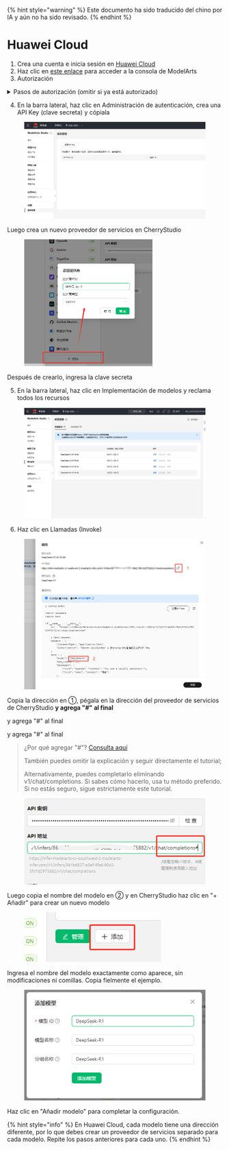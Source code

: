 
{% hint style="warning" %}
Este documento ha sido traducido del chino por IA y aún no ha sido revisado.
{% endhint %}

# Huawei Cloud

1. Crea una cuenta e inicia sesión en [Huawei Cloud](https://auth.huaweicloud.com/authui/login)
2. Haz clic en [este enlace](https://console.huaweicloud.com/modelarts/?region=cn-southwest-2#/model-studio/homepage) para acceder a la consola de ModelArts
3. Autorización

<details>

<summary>Pasos de autorización (omitir si ya está autorizado)</summary>

1. Después de ingresar al enlace del paso (2), sigue las indicaciones para llegar a la página de autorización (haz clic en IAM subusuario → añadir delegación → usuario común)

![](<../../.gitbook/assets/image (49).png>)

2. Después de crear, regresa al enlace del paso (2)
3. Aparecerá un mensaje de permisos insuficientes. Haz clic en "haz clic aquí" dentro del mensaje
4. Agrega autorizaciones existentes y confirma

![](<../../.gitbook/assets/image (50).png>)

&#x20;Nota: Este método es adecuado para principiantes. No requiere revisar demasiado contenido, solo sigue las indicaciones. Si puedes autorizar correctamente de otra manera, usa tu propio método.

</details>

4. En la barra lateral, haz clic en Administración de autenticación, crea una API Key (clave secreta) y cópiala

<figure><img src="../../.gitbook/assets/微信截图_20250214034650.png" alt=""><figcaption></figcaption></figure>

Luego crea un nuevo proveedor de servicios en CherryStudio

<figure><img src="../../.gitbook/assets/image (1) (2).png" alt="" width="300"><figcaption></figcaption></figure>

Después de crearlo, ingresa la clave secreta

5. En la barra lateral, haz clic en Implementación de modelos y reclama todos los recursos

<figure><img src="../../.gitbook/assets/微信截图_20250214034751.png" alt=""><figcaption></figcaption></figure>

6. Haz clic en Llamadas (Invoke)

<figure><img src="../../.gitbook/assets/image (1) (2) (1).png" alt=""><figcaption></figcaption></figure>

Copia la dirección en ①, pégala en la dirección del proveedor de servicios de CherryStudio **y agrega "#" al final**

y agrega "#" al final

y agrega "#" al final

> ¿Por qué agregar "#"? [Consulta aquí](https://docs.cherry-ai.com/cherrystudio/preview/settings/providers#api-di-zhi)
>
> También puedes omitir la explicación y seguir directamente el tutorial;
>
> Alternativamente, puedes completarlo eliminando v1/chat/completions. Si sabes cómo hacerlo, usa tu método preferido. Si no estás seguro, sigue estrictamente este tutorial.

<figure><img src="../../.gitbook/assets/image (2) (3).png" alt=""><figcaption></figcaption></figure>

Luego copia el nombre del modelo en ② y en CherryStudio haz clic en "+ Añadir" para crear un nuevo modelo

<figure><img src="../../.gitbook/assets/image (4) (3).png" alt=""><figcaption></figcaption></figure>

Ingresa el nombre del modelo exactamente como aparece, sin modificaciones ni comillas. Copia fielmente el ejemplo.

<figure><img src="../../.gitbook/assets/image (3) (3).png" alt=""><figcaption></figcaption></figure>

Haz clic en "Añadir modelo" para completar la configuración.

{% hint style="info" %}
En Huawei Cloud, cada modelo tiene una dirección diferente, por lo que debes crear un proveedor de servicios separado para cada modelo. Repite los pasos anteriores para cada uno.
{% endhint %}
